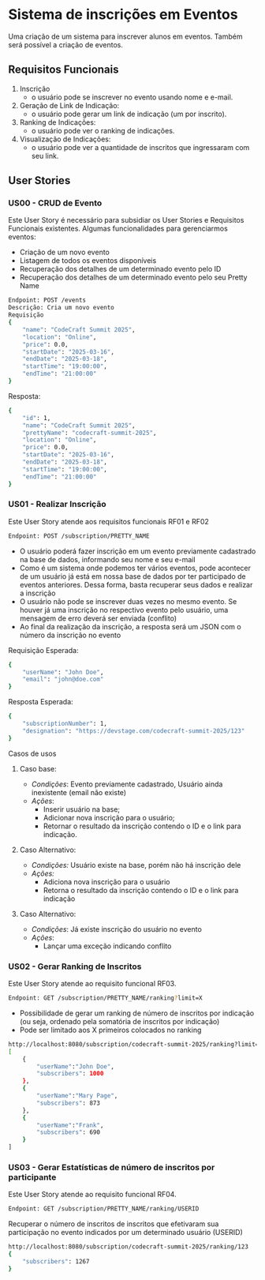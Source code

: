 # Sistema de inscrições em Eventos
Uma criação de um sistema para inscrever alunos em eventos. Também será possível a criação de eventos.

## Requisitos Funcionais
1. Inscrição
   - o usuário pode se inscrever no evento usando nome e e-mail.
2. Geração de Link de Indicação:
    - o usuário pode gerar um link de indicação (um por inscrito).
3. Ranking de Indicações:
    - o usuário pode ver o ranking de indicações.
4. Visualização de Indicações:
    - o usuário pode ver a quantidade de inscritos que ingressaram com seu link.

## User Stories
### US00 - CRUD de Evento
Este User Story é necessário para subsidiar os User Stories e Requisitos Funcionais existentes. Algumas funcionalidades para gerenciarmos eventos:

- Criação de um novo evento
- Listagem de todos os eventos disponíveis
- Recuperação dos detalhes de um determinado evento pelo ID
- Recuperação dos detalhes de um determinado evento pelo seu Pretty Name
~~~bash
Endpoint: POST /events
Descrição: Cria um novo evento
Requisição
{
	"name": "CodeCraft Summit 2025",
	"location": "Online",
	"price": 0.0,
	"startDate": "2025-03-16",
	"endDate": "2025-03-18",
	"startTime": "19:00:00",
	"endTime": "21:00:00"
}
~~~~

Resposta:
~~~bash
{
	"id": 1,
	"name": "CodeCraft Summit 2025",
	"prettyName": "codecraft-summit-2025",
	"location": "Online",
	"price": 0.0,
	"startDate": "2025-03-16",
	"endDate": "2025-03-18",
	"startTime": "19:00:00",
	"endTime": "21:00:00"
}
~~~~

### US01 - Realizar Inscrição
Este User Story atende aos requisitos funcionais RF01 e RF02
~~~bash
Endpoint: POST /subscription/PRETTY_NAME
~~~~

- O usuário poderá fazer inscrição em um evento previamente cadastrado na base de dados, informando seu nome e seu e-mail
- Como é um sistema onde podemos ter vários eventos, pode acontecer de um usuário já está em nossa base de dados por ter participado de eventos anteriores. Dessa forma, basta recuperar seus dados e realizar a inscrição
- O usuário não pode se inscrever duas vezes no mesmo evento. Se houver já uma inscrição no respectivo evento pelo usuário, uma mensagem de erro deverá ser enviada (conflito)
- Ao final da realização da inscrição, a resposta será um JSON com o número da inscrição no evento

Requisição Esperada:
~~~bash
{
	"userName": "John Doe",
	"email": "john@doe.com"
}
~~~~
Resposta Esperada:
~~~bash
{
	"subscriptionNumber": 1,
	"designation": "https://devstage.com/codecraft-summit-2025/123"
}
~~~~

Casos de usos

1. Caso base:
    - *Condições*: Evento previamente cadastrado, Usuário ainda inexistente (email não existe)
    - *Ações*:
        - Inserir usuário na base;
        - Adicionar nova inscrição para o usuário;
        - Retornar o resultado da inscrição contendo o ID e o link para indicação.

2. Caso Alternativo:
   - *Condições:* Usuário existe na base, porém não há inscrição dele
   - *Ações:*
       - Adiciona nova inscrição para o usuário
       - Retorna o resultado da inscrição contendo o ID e o link para indicação

3. Caso Alternativo:
   - *Condições*: Já existe inscrição do usuário no evento
   - *Ações*:
     	- Lançar uma exceção indicando conflito


### US02 - Gerar Ranking de Inscritos
Este User Story atende ao requisito funcional RF03.
~~~bash
Endpoint: GET /subscription/PRETTY_NAME/ranking?limit=X
~~~~
- Possibilidade de gerar um ranking de número de inscritos por indicação (ou seja, ordenado pela somatória de inscritos por indicação)
- Pode ser limitado aos X primeiros colocados no ranking

~~~bash
http://localhost:8080/subscription/codecraft-summit-2025/ranking?limit=3
[
	{
		"userName":"John Doe",
		"subscribers": 1000
	},
	{
		"userName":"Mary Page",
		"subscribers": 873
	},
	{
		"userName":"Frank",
		"subscribers": 690
	}
]
~~~~

### US03 - Gerar Estatísticas de número de inscritos por participante
Este User Story atende ao requisito funcional RF04.

~~~bash
Endpoint: GET /subscription/PRETTY_NAME/ranking/USERID
~~~~
Recuperar o número de inscritos de inscritos que efetivaram sua participação no evento indicados por um determinado usuário (USERID)

~~~bash
http://localhost:8080/subscription/codecraft-summit-2025/ranking/123
{
	"subscribers": 1267
}
~~~~
